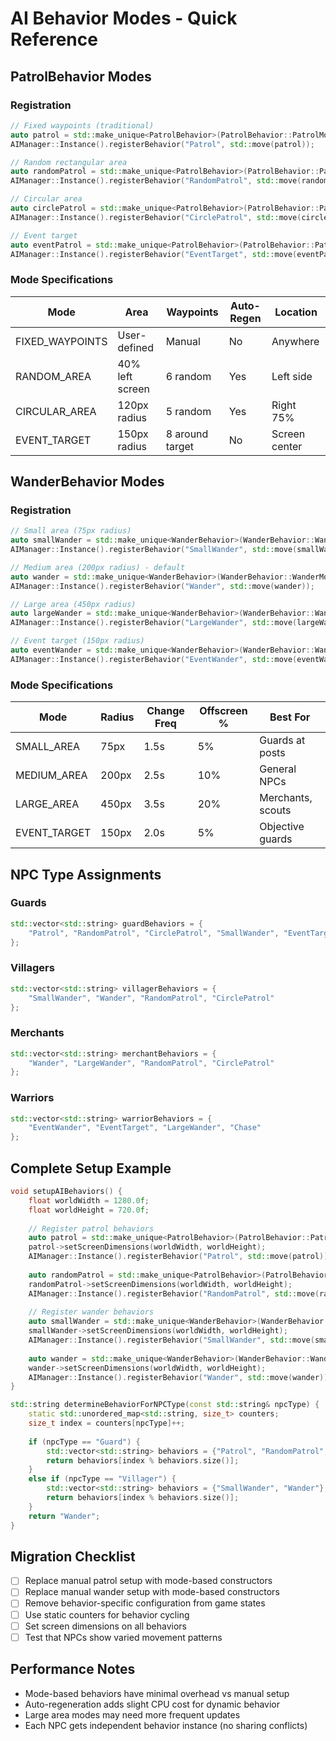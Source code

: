 # AI Behavior Modes - Quick Reference

## PatrolBehavior Modes

### Registration
```cpp
// Fixed waypoints (traditional)
auto patrol = std::make_unique<PatrolBehavior>(PatrolBehavior::PatrolMode::FIXED_WAYPOINTS, 1.5f);
AIManager::Instance().registerBehavior("Patrol", std::move(patrol));

// Random rectangular area
auto randomPatrol = std::make_unique<PatrolBehavior>(PatrolBehavior::PatrolMode::RANDOM_AREA, 2.0f);
AIManager::Instance().registerBehavior("RandomPatrol", std::move(randomPatrol));

// Circular area
auto circlePatrol = std::make_unique<PatrolBehavior>(PatrolBehavior::PatrolMode::CIRCULAR_AREA, 1.8f);
AIManager::Instance().registerBehavior("CirclePatrol", std::move(circlePatrol));

// Event target
auto eventPatrol = std::make_unique<PatrolBehavior>(PatrolBehavior::PatrolMode::EVENT_TARGET, 2.2f);
AIManager::Instance().registerBehavior("EventTarget", std::move(eventPatrol));
```

### Mode Specifications
| Mode | Area | Waypoints | Auto-Regen | Location |
|------|------|-----------|------------|----------|
| FIXED_WAYPOINTS | User-defined | Manual | No | Anywhere |
| RANDOM_AREA | 40% left screen | 6 random | Yes | Left side |
| CIRCULAR_AREA | 120px radius | 5 random | Yes | Right 75% |
| EVENT_TARGET | 150px radius | 8 around target | No | Screen center |

## WanderBehavior Modes

### Registration
```cpp
// Small area (75px radius)
auto smallWander = std::make_unique<WanderBehavior>(WanderBehavior::WanderMode::SMALL_AREA, 1.5f);
AIManager::Instance().registerBehavior("SmallWander", std::move(smallWander));

// Medium area (200px radius) - default
auto wander = std::make_unique<WanderBehavior>(WanderBehavior::WanderMode::MEDIUM_AREA, 2.0f);
AIManager::Instance().registerBehavior("Wander", std::move(wander));

// Large area (450px radius)
auto largeWander = std::make_unique<WanderBehavior>(WanderBehavior::WanderMode::LARGE_AREA, 2.5f);
AIManager::Instance().registerBehavior("LargeWander", std::move(largeWander));

// Event target (150px radius)
auto eventWander = std::make_unique<WanderBehavior>(WanderBehavior::WanderMode::EVENT_TARGET, 2.0f);
AIManager::Instance().registerBehavior("EventWander", std::move(eventWander));
```

### Mode Specifications
| Mode | Radius | Change Freq | Offscreen % | Best For |
|------|--------|-------------|-------------|----------|
| SMALL_AREA | 75px | 1.5s | 5% | Guards at posts |
| MEDIUM_AREA | 200px | 2.5s | 10% | General NPCs |
| LARGE_AREA | 450px | 3.5s | 20% | Merchants, scouts |
| EVENT_TARGET | 150px | 2.0s | 5% | Objective guards |

## NPC Type Assignments

### Guards
```cpp
std::vector<std::string> guardBehaviors = {
    "Patrol", "RandomPatrol", "CirclePatrol", "SmallWander", "EventTarget"
};
```

### Villagers
```cpp
std::vector<std::string> villagerBehaviors = {
    "SmallWander", "Wander", "RandomPatrol", "CirclePatrol"
};
```

### Merchants
```cpp
std::vector<std::string> merchantBehaviors = {
    "Wander", "LargeWander", "RandomPatrol", "CirclePatrol"
};
```

### Warriors
```cpp
std::vector<std::string> warriorBehaviors = {
    "EventWander", "EventTarget", "LargeWander", "Chase"
};
```

## Complete Setup Example

```cpp
void setupAIBehaviors() {
    float worldWidth = 1280.0f;
    float worldHeight = 720.0f;
    
    // Register patrol behaviors
    auto patrol = std::make_unique<PatrolBehavior>(PatrolBehavior::PatrolMode::FIXED_WAYPOINTS, 1.5f);
    patrol->setScreenDimensions(worldWidth, worldHeight);
    AIManager::Instance().registerBehavior("Patrol", std::move(patrol));
    
    auto randomPatrol = std::make_unique<PatrolBehavior>(PatrolBehavior::PatrolMode::RANDOM_AREA, 2.0f);
    randomPatrol->setScreenDimensions(worldWidth, worldHeight);
    AIManager::Instance().registerBehavior("RandomPatrol", std::move(randomPatrol));
    
    // Register wander behaviors
    auto smallWander = std::make_unique<WanderBehavior>(WanderBehavior::WanderMode::SMALL_AREA, 1.5f);
    smallWander->setScreenDimensions(worldWidth, worldHeight);
    AIManager::Instance().registerBehavior("SmallWander", std::move(smallWander));
    
    auto wander = std::make_unique<WanderBehavior>(WanderBehavior::WanderMode::MEDIUM_AREA, 2.0f);
    wander->setScreenDimensions(worldWidth, worldHeight);
    AIManager::Instance().registerBehavior("Wander", std::move(wander));
}

std::string determineBehaviorForNPCType(const std::string& npcType) {
    static std::unordered_map<std::string, size_t> counters;
    size_t index = counters[npcType]++;
    
    if (npcType == "Guard") {
        std::vector<std::string> behaviors = {"Patrol", "RandomPatrol", "SmallWander"};
        return behaviors[index % behaviors.size()];
    }
    else if (npcType == "Villager") {
        std::vector<std::string> behaviors = {"SmallWander", "Wander"};
        return behaviors[index % behaviors.size()];
    }
    return "Wander";
}
```

## Migration Checklist

- [ ] Replace manual patrol setup with mode-based constructors
- [ ] Replace manual wander setup with mode-based constructors  
- [ ] Remove behavior-specific configuration from game states
- [ ] Use static counters for behavior cycling
- [ ] Set screen dimensions on all behaviors
- [ ] Test that NPCs show varied movement patterns

## Performance Notes

- Mode-based behaviors have minimal overhead vs manual setup
- Auto-regeneration adds slight CPU cost for dynamic behavior
- Large area modes may need more frequent updates
- Each NPC gets independent behavior instance (no sharing conflicts)